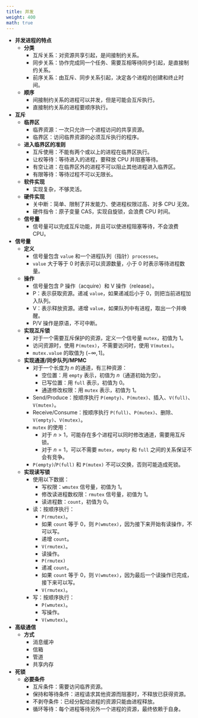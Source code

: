 ```yaml
---
title: 并发
weight: 400
math: true
---
```


- **并发进程的特点**
    - **分类**
        - 互斥关系：对资源共享引起，是间接制约关系。
        - 同步关系：协作完成同一个任务、需要互相等待同步引起，是直接制约关系。
        - 前序关系：由互斥、同步关系引起，决定各个进程的创建和终止时间。
    - **顺序**
        - 间接制约关系的进程可以并发，但是可能会互斥执行。
        - 直接制约关系的进程要顺序执行。
- **互斥**
    - **临界区**
        - 临界资源：一次只允许一个进程访问的共享资源。
        - 临界区：访问临界资源的必须互斥执行的程序。
    - **进入临界区的准则**
        - 互斥使用：不能有两个或以上的进程在临界区执行。
        - 让权等待：等待进入的进程，要释放 CPU 并阻塞等待。
        - 有空让进：在临界区外的进程不可以阻止其他进程进入临界区。
        - 有限等待：等待过程不可以无限长。
    - **软件实现**
        - 实现复杂，不够灵活。
    - **硬件实现**
        - 关中断：简单、限制了并发能力、使进程权限过高、对多 CPU 无效。
        - 硬件指令：原子变量 CAS，实现自旋锁，会浪费 CPU 时间。
    - **信号量**
        - 信号量可以完成互斥功能，并且可以使进程阻塞等待，不会浪费 CPU。
- **信号量**
    - **定义**
        - 信号量包含 `value` 和一个进程队列（指针）`processes`。
        - `value` 大于等于 $0$ 时表示可以资源数量，小于 $0$ 时表示等待进程数量。
    - **操作**
        - 信号量包含 P 操作（acquire）和 V 操作（release）。
        - P：表示获取资源。递减 `value`，如果递减后小于 $0$，则把当前进程加入队列。
        - V：表示释放资源。递增 `value`，如果队列中有进程，取出一个并唤醒。
        - P/V 操作是原语，不可中断。
    - **实现互斥锁**
        - 对于一个需要互斥保护的资源，定义一个信号量 `mutex`，初值为 $1$。
        - 访问资源时，使用 `P(mutex)`，不需要访问时，使用 `V(mutex)`。
        - `mutex.value` 的取值为 $(-\infty, 1]$。
    - **实现通道/同步队列/MPMC**
        - 对于一个长度为 $n$ 的通道，有三种资源：
            - 空位置：用 `empty` 表示，初值为 $n$（通道初始为空）。
            - 已写位置：用 `full` 表示，初值为 $0$。
            - 通道修改权限：用 `mutex` 表示，初值为 $1$。
        - Send/Produce：按顺序执行 `P(empty)`、`P(mutex)`、插入、`V(full)`、`V(mutex)`。
        - Receive/Consume：按顺序执行 `P(full)`、`P(mutex)`、删除、`V(empty)`、`V(mutex)`。
        - `mutex` 的使用：
            - 对于 $n > 1$，可能存在多个进程可以同时修改通道，需要用互斥锁。
            - 对于 $n = 1$，可以不需要 `mutex`，`empty` 和 `full` 之间的关系保证不会有竞争。
        - `P(empty)`/`P(full)` 和 `P(mutex)` 不可以交换，否则可能造成死锁。
    - **实现读写锁**
        - 使用以下数据：
            - 写权限：`wmutex` 信号量，初值为 $1$。
            - 修改读进程数权限：`rmutex` 信号量，初值为 $1$。
            - 读进程数：`count`，初值为 $0$。
        - 读：按顺序执行：
            - `P(rmutex)`。
            - 如果 `count` 等于 $0$，则 `P(wmutex)`，因为接下来开始有读操作，不可以写。
            - 递增 `count`。
            - `V(rmutex)`。
            - 读操作。
            - `P(rmutex)`
            - 递减 `count`。
            - 如果 `count` 等于 $0$，则 `V(wmutex)`，因为最后一个读操作已完成，接下来可以写。
            - `V(rmutex)`。
        - 写：按顺序执行：
            - `P(wmutex)`。
            - 写操作。
            - `V(wmutex)`。
- **高级通信**
    - **方式**
        - 消息缓冲
        - 信箱
        - 管道
        - 共享内存
- **死锁**
    - **必要条件**
        - 互斥条件：需要访问临界资源。
        - 保持和等待条件：进程请求其他资源而阻塞时，不释放已获得资源。
        - 不剥夺条件：已经分配给进程的资源只能由进程释放。
        - 循环等待：每个进程等待另外一个进程的资源，最终依赖于自身。
